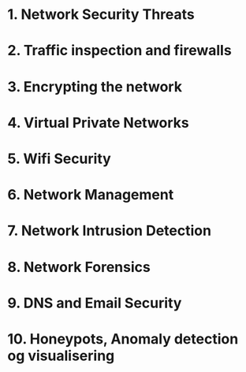 
# 1. Network Security Threats


# 2. Traffic inspection and firewalls


# 3. Encrypting the network


# 4. Virtual Private Networks


# 5. Wifi Security


# 6. Network Management


# 7. Network Intrusion Detection


# 8. Network Forensics


# 9. DNS and Email Security


# 10. Honeypots, Anomaly detection og visualisering
